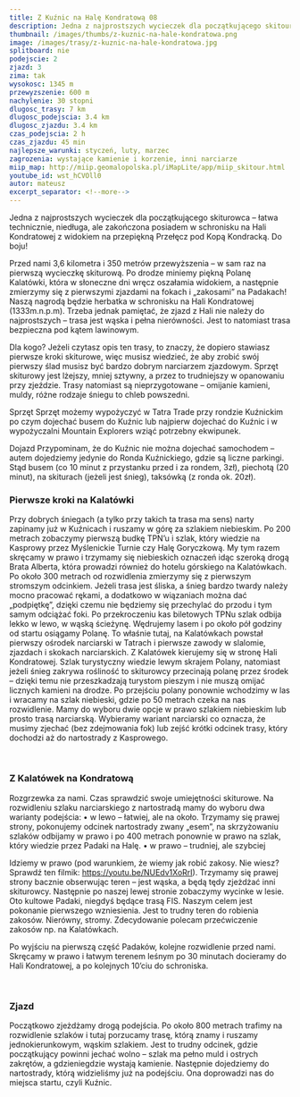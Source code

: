 ```yaml
---
title: Z Kuźnic na Halę Kondratową 08
description: Jedna z najprostszych wycieczek dla początkującego skitourowca. Łatwa technicznie, niedługa, ale zakończona posiadem w schronisku na Hali Kondratowej z widokiem na przepiękną Przełęcz pod Kopą Kondracką.
thumbnail: /images/thumbs/z-kuznic-na-hale-kondratowa.png
image: /images/trasy/z-kuznic-na-hale-kondratowa.jpg
splitboard: nie
podejscie: 2
zjazd: 3
zima: tak
wysokosc: 1345 m
przewyzszenie: 600 m
nachylenie: 30 stopni
dlugosc_trasy: 7 km
dlugosc_podejscia: 3.4 km
dlugosc_zjazdu: 3.4 km
czas_podejscia: 2 h
czas_zjazdu: 45 min
najlepsze_warunki: styczeń, luty, marzec
zagrozenia: wystające kamienie i korzenie, inni narciarze
miip_map: http://miip.geomalopolska.pl/iMapLite/app/miip_skitour.html
youtube_id: wst_hCVOll0
autor: mateusz
excerpt_separator: <!--more-->
---
```



Jedna z najprostszych wycieczek dla początkującego skiturowca – łatwa technicznie, niedługa, ale zakończona posiadem w schronisku na Hali Kondratowej z widokiem na przepiękną Przełęcz pod Kopą Kondracką. Do boju!

Przed nami 3,6 kilometra i 350 metrów przewyższenia – w sam raz na pierwszą wycieczkę skiturową. Po drodze miniemy piękną Polanę Kalatówki, która w słoneczne dni wręcz oszałamia widokiem, a następnie zmierzymy się z pierwszymi zjazdami na fokach i „zakosami” na Padakach! Naszą nagrodą będzie herbatka w schronisku na Hali Kondratowej (1333m.n.p.m). Trzeba jednak pamiętać, że zjazd z Hali nie należy do najprostszych – trasa jest wąska i pełna nierówności. Jest to natomiast trasa bezpieczna pod kątem lawinowym.

<div class="info">
  <p>
    <span class="title">Dla kogo?</span>
    Jeżeli czytasz opis ten trasy, to znaczy, że dopiero stawiasz pierwsze kroki skiturowe, więc musisz wiedzieć, że aby zrobić swój pierwszy ślad musisz być bardzo dobrym narciarzem zjazdowym. Sprzęt skiturowy jest lżejszy, mniej sztywny, a przez to trudniejszy w opanowaniu przy zjeździe. Trasy natomiast są nieprzygotowane – omijanie kamieni, muldy, różne rodzaje śniegu to chleb powszedni.
  </p>
  <p>
    <span class="title">Sprzęt</span>
    Sprzęt możemy wypożyczyć w Tatra Trade przy rondzie Kuźnickim po czym dojechać busem do Kuźnic lub najpierw dojechać do Kuźnic i w wypożyczalni Mountain Explorers wziąć potrzebny ekwipunek.
  </p>
  <p>
    <span class="title">Dojazd</span>
    Przypominam, że do Kuźnic nie można dojechać samochodem – autem dojedziemy jedynie do Ronda Kuźnickiego, gdzie są liczne parkingi. Stąd busem (co 10 minut z przystanku przed i za rondem, 3zł), piechotą (20 minut), na skiturach (jeżeli jest śnieg), taksówką (z ronda ok. 20zł).
  </p>
</div>

<!--more-->

### Pierwsze kroki na Kalatówki

Przy dobrych śniegach (a tylko przy takich ta trasa ma sens) narty zapinamy już w Kuźnicach i ruszamy w górę za szlakiem niebieskim. Po 200 metrach zobaczymy pierwszą budkę TPN’u i szlak, który wiedzie na Kasprowy przez Myślenickie Turnie czy Halę Goryczkową. My tym razem skręcamy w prawo i trzymamy się niebieskich oznaczeń idąc szeroką drogą Brata Alberta, która prowadzi również do hotelu górskiego na Kalatówkach. Po około 300 metrach od rozwidlenia zmierzymy się z pierwszym stromszym odcinkiem. Jeżeli trasa jest śliska, a śnieg bardzo twardy należy mocno pracować rękami, a dodatkowo w wiązaniach można dać „podpiętkę”, dzięki czemu nie będziemy się przechylać do przodu i tym samym odciążać foki. Po przekroczeniu kas biletowych TPNu szlak odbija lekko w lewo, w wąską ścieżynę. Wędrujemy lasem i po około pół godziny od startu osiągamy Polanę. To właśnie tutaj, na Kalatówkach powstał pierwszy ośrodek narciarski w Tatrach i pierwsze zawody w slalomie, zjazdach i skokach narciarskich.
Z Kalatówek kierujemy się w stronę Hali Kondratowej. Szlak turystyczny wiedzie lewym skrajem Polany, natomiast jeżeli śnieg zakrywa rośliność to skiturowcy przecinają polanę przez środek – dzięki temu nie przeszkadzają turystom pieszym i nie muszą omijać licznych kamieni na drodze. Po przejściu polany ponownie wchodzimy w las i wracamy na szlak niebieski, gdzie po 50 metrach czeka na nas rozwidlenie. Mamy do wyboru dwie opcje w prawo szlakiem niebieskim lub prosto trasą narciarską. Wybieramy wariant narciarski co oznacza, że musimy zjechać (bez zdejmowania fok) lub zejść krótki odcinek trasy, który dochodzi aż do nartostrady z Kasprowego.

<span class="image modal gallery">
  <a href="/images/galleries/kondratowa1/29187249_835447079975396_3517034403844849664_o.jpg"><img src="/images/galleries/kondratowa1/29187249_835447079975396_3517034403844849664_o.jpg.thumb.jpg" alt="" /></a>
  <a href="/images/galleries/kondratowa1/29196719_835447339975370_4903147283727515648_o-e1545209320925.jpg"><img src="/images/galleries/kondratowa1/29196719_835447339975370_4903147283727515648_o-e1545209320925.jpg.thumb.jpg" alt="" /></a>
  <a href="/images/galleries/kondratowa1/29176976_835447826641988_7479061349796937728_o-e1545209252391.jpg"><img src="/images/galleries/kondratowa1/29176976_835447826641988_7479061349796937728_o-e1545209252391.jpg.thumb.jpg" alt="" /></a>
  <a href="/images/galleries/kondratowa1/29196995_835447349975369_1620012379301478400_o.jpg"><img src="/images/galleries/kondratowa1/29196995_835447349975369_1620012379301478400_o.jpg.thumb.jpg" alt="" /></a>
  <a href="/images/galleries/kondratowa1/29136974_835446599975444_4513748278608658432_o-e1545209228738.jpg"><img src="/images/galleries/kondratowa1/29136974_835446599975444_4513748278608658432_o-e1545209228738.jpg.thumb.jpg" alt="" /></a>
</span>

### Z Kalatówek na Kondratową

Rozgrzewka za nami. Czas sprawdzić swoje umiejętności skiturowe. Na rozwidleniu szlaku narciarskiego z nartostradą mamy do wyboru dwa warianty podejścia:
• w lewo – łatwiej, ale na około. Trzymamy się prawej strony, pokonujemy odcinek nartostrady zwany „esem”, na skrzyżowaniu szlaków odbijamy w prawo i po 400 metrach ponownie w prawo na szlak, który wiedzie przez Padaki na Halę.
• w prawo – trudniej, ale szybciej

Idziemy w prawo (pod warunkiem, że wiemy jak robić zakosy. Nie wiesz? Sprawdź ten filmik: https://youtu.be/NUEdv1XoRrI). Trzymamy się prawej strony bacznie obserwując teren – jest wąska, a będą tędy zjeżdżać inni skiturowcy. Następnie po naszej lewej stronie zobaczymy wycinke w lesie. Oto kultowe Padaki, niegdyś będące trasą FIS. Naszym celem jest pokonanie pierwszego wzniesienia. Jest to trudny teren do robienia zakosów. Nierówny, stromy. Zdecydowanie polecam przećwiczenie zakosów np. na Kalatówkach.

Po wyjściu na pierwszą część Padaków, kolejne rozwidlenie przed nami. Skręcamy w prawo i łatwym terenem leśnym po 30 minutach docieramy do Hali Kondratowej, a po kolejnych 10’ciu do schroniska.

<span class="image modal gallery">
  <a href="/images/galleries/kondratowa2/29064142_839630269557077_1672569971075379611_o-1.jpg"><img src="/images/galleries/kondratowa2/29064142_839630269557077_1672569971075379611_o-1.jpg.thumb.jpg" alt="" /></a>
  <a href="/images/galleries/kondratowa2/DSC1159_wynik.jpg"><img src="/images/galleries/kondratowa2/DSC1159_wynik.jpg.thumb.jpg" alt="" /></a>
  <a href="/images/galleries/kondratowa2/29063940_839630352890402_2015449298140997716_o-1.jpg"><img src="/images/galleries/kondratowa2/29063940_839630352890402_2015449298140997716_o-1.jpg.thumb.jpg" alt="" /></a>
  <a href="/images/galleries/kondratowa2/DSC1160_wynik.jpg"><img src="/images/galleries/kondratowa2/DSC1160_wynik.jpg.thumb.jpg" alt="" /></a>
  <a href="/images/galleries/kondratowa2/DSC1158_wynik.jpg"><img src="/images/galleries/kondratowa2/DSC1158_wynik.jpg.thumb.jpg" alt="" /></a>
  <a href="/images/galleries/kondratowa2/28795887_831315277055243_2013082056745025536_o.jpg"><img src="/images/galleries/kondratowa2/28795887_831315277055243_2013082056745025536_o.jpg.thumb.jpg" alt="" /></a>
  <a href="/images/galleries/kondratowa2/28575910_831315593721878_1848479612674244608_o.jpg"><img src="/images/galleries/kondratowa2/28575910_831315593721878_1848479612674244608_o.jpg.thumb.jpg" alt="" /></a>
  <a href="/images/galleries/kondratowa2/DSF3143-e1544377796975.jpg"><img src="/images/galleries/kondratowa2/DSF3143-e1544377796975.jpg.thumb.jpg" alt="" /></a>
  <a href="/images/galleries/kondratowa2/28661024_831315490388555_1267781200823451648_o.jpg"><img src="/images/galleries/kondratowa2/28661024_831315490388555_1267781200823451648_o.jpg.thumb.jpg" alt="" /></a>
</span>

### Zjazd

Początkowo zjeżdżamy drogą podejścia. Po około 800 metrach trafimy na rozwidlenie szlaków i tutaj porzucamy trasę, którą znamy i ruszamy jednokierunkowym, wąskim szlakiem. Jest to trudny odcinek, gdzie początkujący powinni jechać wolno – szlak ma pełno muld i ostrych zakrętów, a gdzieniegdzie wystają kamienie. Następnie dojedziemy do nartostrady, którą widzieliśmy już na podejściu. Ona doprowadzi nas do miejsca startu, czyli Kuźnic.

<span class="image modal gallery">
  <a href="/images/galleries/kondratowa3/26172478_800689473451157_6843924096530850387_o-e1545210605505.jpg"><img src="/images/galleries/kondratowa3/26172478_800689473451157_6843924096530850387_o-e1545210605505.jpg.thumb.jpg" alt="" /></a>
  <a href="/images/galleries/kondratowa3/26171525_798888620297909_8705445432652393339_o-e1545210636486.jpg"><img src="/images/galleries/kondratowa3/26171525_798888620297909_8705445432652393339_o-e1545210636486.jpg.thumb.jpg" alt="" /></a>
  <a href="/images/galleries/kondratowa3/26114551_800689430117828_3269776825624691259_o-e1545210619119.jpg"><img src="/images/galleries/kondratowa3/26114551_800689430117828_3269776825624691259_o-e1545210619119.jpg.thumb.jpg" alt="" /></a>
</span>
